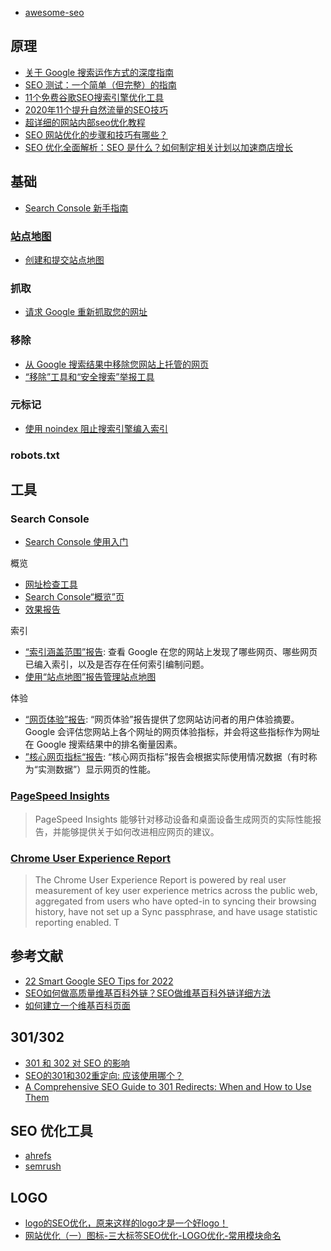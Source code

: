 - [awesome-seo](https://github.com/teles/awesome-seo)

## 原理

- [关于 Google 搜索运作方式的深度指南](https://developers.google.com/search/docs/advanced/guidelines/how-search-works?hl=zh-cn)
- [SEO 测试：一个简单（但完整）的指南](https://ahrefs.com/blog/zh/seo-testing/)
- [11个免费谷歌SEO搜索引擎优化工具](https://www.a-i-world.com/blog/11-seo)
- [2020年11个提升自然流量的SEO技巧](https://ahrefs.com/blog/zh/seo-techniques/)
- [超详细的网站内部seo优化教程](https://zhuanlan.zhihu.com/p/84074040)
- [SEO 网站优化的步骤和技巧有哪些？](https://www.zhihu.com/question/19808905)
- [SEO 优化全面解析：SEO 是什么？如何制定相关计划以加速商店增长](https://zh.shopify.com/blog/seo-marketing)

## 基础

- [Search Console 新手指南](https://developers.google.com/search/docs/beginner/search-console?hl=zh-cn)

### [站点地图](https://www.sitemaps.org/protocol.html)

- [创建和提交站点地图](https://developers.google.com/search/docs/advanced/sitemaps/build-sitemap)

### 抓取

- [请求 Google 重新抓取您的网址](https://developers.google.com/search/docs/advanced/crawling/ask-google-to-recrawl?visit_id=637902653637886382-1104119242&rd=1)

### 移除

- [从 Google 搜索结果中移除您网站上托管的网页](https://developers.google.com/search/docs/advanced/crawling/remove-information?visit_id=637902653637886382-1104119242&rd=1#get_info_off_google)
- [“移除”工具和“安全搜索”举报工具](https://support.google.com/webmasters/answer/9689846?hl=zh-Hans&ref_topic=9456557)

### 元标记

- [使用 noindex 阻止搜索引擎编入索引](https://developers.google.com/search/docs/advanced/crawling/block-indexing?hl=zh-cn)

### robots.txt

## 工具

### Search Console

- [Search Console 使用入门](https://support.google.com/webmasters/answer/10267942?hl=zh-Hans)

概览

- [网址检查工具](https://support.google.com/webmasters/answer/9012289)
- [Search Console“概览”页](https://support.google.com/webmasters/answer/7451491?hl=zh-Hans&ref_topic=9456557)
- [效果报告](https://support.google.com/webmasters/topic/9384513?hl=zh-Hans&ref_topic=9456557)

索引

- [“索引涵盖范围”报告](https://support.google.com/webmasters/answer/7440203): 查看 Google 在您的网站上发现了哪些网页、哪些网页已编入索引，以及是否存在任何索引编制问题。
- [使用“站点地图”报告管理站点地图](https://support.google.com/webmasters/answer/7451001?hl=zh-Hans&ref_topic=9456557)

体验

- [“网页体验”报告](https://support.google.com/webmasters/answer/10218333?hl=zh-Hans): “网页体验”报告提供了您网站访问者的用户体验摘要。Google 会评估您网站上各个网址的网页体验指标，并会将这些指标作为网址在 Google 搜索结果中的排名衡量因素。
- [”核心网页指标“报告](https://support.google.com/webmasters/answer/9205520#no_data_available): “核心网页指标”报告会根据实际使用情况数据（有时称为“实测数据”）显示网页的性能。

### [PageSpeed Insights](https://pagespeed.web.dev/)

> PageSpeed Insights 能够针对移动设备和桌面设备生成网页的实际性能报告，并能够提供关于如何改进相应网页的建议。

### [Chrome User Experience Report](https://developers.google.com/web/tools/chrome-user-experience-report/)

> The Chrome User Experience Report is powered by real user measurement of key user experience metrics across the public web, aggregated from users who have opted-in to syncing their browsing history, have not set up a Sync passphrase, and have usage statistic reporting enabled. T

## 参考文献

- [22 Smart Google SEO Tips for 2022](https://moz.com/blog/smart-google-seo-tips-2022)
- [SEO如何做高质量维基百科外链？SEO做维基百科外链详细方法](https://www.cifnews.com/article/48505)
- [如何建立一个维基百科页面](https://ahrefs.com/blog/zh/how-to-create-a-wikipedia-page/)


## 301/302

- [301 和 302 对 SEO 的影响](https://www.cnblogs.com/datang6777/p/7243088.html)
- [SEO的301和302重定向: 应该使用哪个？](https://ahrefs.com/blog/zh/301-vs-302-redirects/)
- [A Comprehensive SEO Guide to 301 Redirects: When and How to Use Them](https://www.semrush.com/blog/301-redirects/?kw=&cmp=AA_SRCH_DSA_Blog_Core_BU_EN&label=dsa_pagefeed&Network=g&Device=c&utm_content=515771559991&kwid=dsa-1057183192075&cmpid=12565136841&agpid=119030045946&BU=Core&extid=23631748690&adpos=&gclid=CjwKCAjw46CVBhB1EiwAgy6M4sb7n_8wzLrcC0zMH2S5Q9ENuju411jMOuySv_cNO8vpxX5Is1DF_hoC9awQAvD_BwE)

## SEO 优化工具

- [ahrefs](https://ahrefs.com)
- [semrush](https://www.semrush.com/)

## LOGO

- [logo的SEO优化，原来这样的logo才是一个好logo！](https://codeantenna.com/a/87K3rPJar0)
- [网站优化（一）图标-三大标签SEO优化-LOGO优化-常用模块命名](https://blog.csdn.net/weixin_44733660/article/details/105320019)
